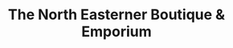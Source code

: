 ---
title: "The North Easterner Boutique & Emporium"
url: /north-east/the-north-easterner-boutique-und-emporium/
shop: Gebrauchtwaren
---